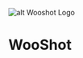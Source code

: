 ![alt Wooshot Logo](https://scontent-cdg2-1.xx.fbcdn.net/t31.0-8/14324109_10210063927011678_5928554789871774624_o.jpg)

# WooShot
